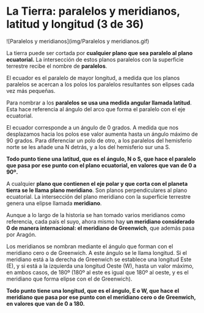 # La Tierra: paralelos y meridianos, latitud y longitud (3 de 36)

![Paralelos y meridianos](img/Paralelos y meridianos.gif)

La tierra puede ser cortada por **cualquier plano que sea paralelo al plano ecuatorial.** La intersección de estos planos paralelos con la superficie terrestre recibe el nombre de **paralelos**.

El ecuador es el paralelo de mayor longitud, a medida que los planos paralelos se acercan a los polos los paralelos resultantes son elipses cada vez más pequeñas.

Para nombrar a los **paralelos se usa una medida angular llamada latitud**. Esta hace referencia al ángulo del arco que forma el paralelo con el eje ecuatorial.  

El ecuador corresponde a un ángulo de 0 grados. A medida que nos desplazamos hacia los polos ese valor aumenta hasta un ángulo máximo de 90 grados. Para diferenciar un polo de otro, a los paralelos del hemisferio norte se les añade una N detrás, y a los del hemisferio sur una S.  

**Todo punto tiene una latitud, que es el ángulo, N o S, que hace el paralelo que pasa por ese punto con el plano ecuatorial, en valores que van de 0 a 90º.**  

A cualquier **plano que contienen el eje polar y que corta con el planeta tierra se le llama plano meridiano**. Son planos perpendiculares al plano ecuatorial. La intersección del plano meridiano con la superficie terrestre genera una elipse llamada **meridiano**.  

Aunque a lo largo de la historia se han tomado varios meridianos como referencia, cada país el suyo, ahora mismo hay **un meridiano considerado 0 de manera internacional: el meridiano de Greenwich**, que además pasa por Aragón.  

Los meridianos se nombran mediante el ángulo que forman con el meridiano cero o de Greenwich. A este ángulo se le llama longitud. Si el meridiano está a la derecha de Greenwich se establece una longitud Este (E), y si está a la izquierda una longitud Oeste (W), hasta un valor máximo, en ambos casos, de 180º (180º al este es igual que 180º al oeste, y es el meridiano que forma elipse con el de Greenwich).  

**Todo punto tiene una longitud, que es el ángulo, E o W, que hace el meridiano que pasa por ese punto con el meridiano cero o de Greenwich, en valores que van de 0 a 180.**
